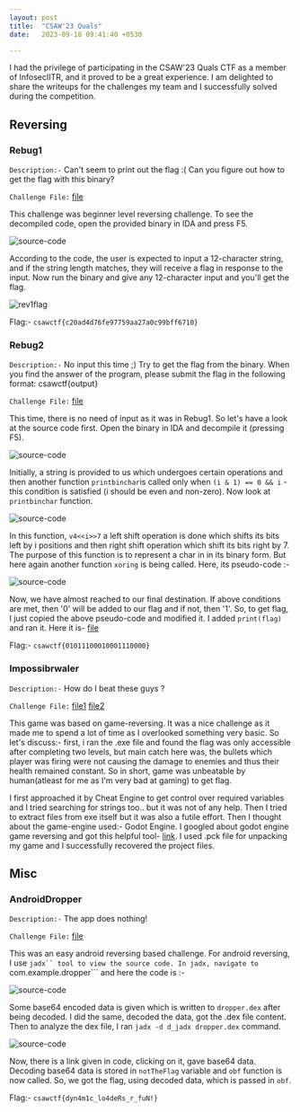 ```yaml
---
layout: post
title:  "CSAW'23 Quals"
date:   2023-09-18 09:41:40 +0530

---
```

I had the privilege of participating in the CSAW'23 Quals CTF as a member of InfosecIITR, and it proved to be a great experience. I am delighted to share the writeups for the challenges my team and I successfully solved during the competition.

## Reversing 

### Rebug1

```Description:-```
Can't seem to print out the flag :( Can you figure out how to get the flag with this binary?

```Challenge File:``` [file](/assests/CSAW/test.out)

This challenge was beginner level reversing challenge. To see the decompiled code, open the provided binary in IDA and press F5.

![source-code](/assets/CSAW/source-code.png)


According to the code, the user is expected to input a 12-character string, and if the string length matches, they will receive a flag in response to the input.
Now run the binary and give any 12-character input and you'll get the flag.

![rev1flag](/assets/CSAW/rev1flag.png)

Flag:- ```csawctf{c20ad4d76fe97759aa27a0c99bff6710}```

### Rebug2

```Description:-``` 
No input this time ;) Try to get the flag from the binary. When you find the answer of the program, please submit the flag in the following format: csawctf{output}

```Challenge File:``` [file](/assets/CSAW/bin.out)

This time, there is no need of input as it was in Rebug1. So let's have a look at the source code first. Open the binary in IDA and decompile it (pressing F5).

![source-code](/assets/CSAW/main.png)

Initially, a string is provided to us which undergoes certain operations and then another function ```printbinchar```is called only when ```(i & 1) == 0 && i``` -this condition is satisfied (i should be even and non-zero). Now look at ```printbinchar``` function.

![source-code](/assets/CSAW/printbinchar.png)

In this function, ```v4<<i>>7``` a left shift operation is done which shifts its bits left by i positions and then right shift operation which shift its bits right by 7. The purpose of this function is to represent a char in in its binary form. But here again another function ```xoring``` is being called. Here, its pseudo-code :-


![source-code](/assets/CSAW/xoring.png)

Now, we have almost reached to our final destination. If above conditions are met, then '0' will be added to our flag and if not, then '1'. So, to get flag, I just copied the above pseudo-code and modified it. I added ```print(flag)``` and ran it. Here it is- [file](/assets/CSAW/rev.c)

Flag:- ```csawctf{01011100010001110000}```


### Impossibrwaler

```Description:-``` How do I beat these guys ?

```Challenge File:``` [file1](/assests/CSAW/Impossibrawler.pck) [file2](/assests/CSAW/Impossibrawler.exe)

 
This game was based on game-reversing. It was a nice challenge as it made me to spend a lot of time as I overlooked something very basic. So let's discuss:- first, i ran the .exe file and found the flag was only accessible after completing two levels, but main catch here was, the bullets which player was firing were not causing the damage to enemies and thus their health remained constant. So in short, game was unbeatable by human(atleast for me as I'm very bad at gaming) to get flag.

I first approached it by Cheat Engine to get control over required variables and I tried searching for strings too.. but it was not of any help. Then I tried to extract files from exe itself but it was also a futile effort. Then I thought about the game-engine used:- Godot Engine. I googled about godot engine game reversing and got this helpful tool- [link](https://github.com/bruvzg/gdsdecomp). I used .pck file for unpacking my game and I successfully recovered the project files. 







## Misc
### AndroidDropper

```Description:-``` The app does nothing!

```Challenge File:``` [file](/assests/CSAW/dropper.apk)

This was an easy android reversing based challenge. For android reversing, I use ```jadx`` tool to view the source code. In jadx, navigate to ```com.example.dropper``` and here the code is :-

![source-code](/assets/CSAW/dropper1.png)

Some base64 encoded data is given which is written to ```dropper.dex``` after being decoded. I did the same, decoded the data, got the .dex file content. Then to analyze the dex file, I ran ```jadx -d d_jadx dropper.dex``` command.

![source-code](/assets/CSAW/dropper2.png)

Now, there is a link given in code, clicking on it, gave base64 data. Decoding base64 data is stored in ```notTheFlag``` variable and ```obf``` function is now called. So, we got the flag, using decoded data, which is passed in ```obf```.

Flag:- ```csawctf{dyn4m1c_lo4deRs_r_fuN!}```





